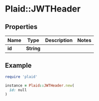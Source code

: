 # Plaid::JWTHeader

## Properties

| Name | Type | Description | Notes |
| ---- | ---- | ----------- | ----- |
| **id** | **String** |  |  |

## Example

```ruby
require 'plaid'

instance = Plaid::JWTHeader.new(
  id: null
)
```


